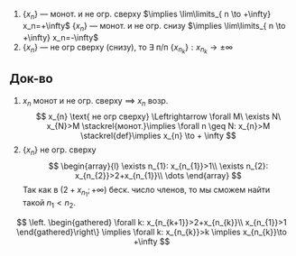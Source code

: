 1. $\{ x_{n} \}$ — монот. и не огр. сверху $\implies \lim\limits_{ n \to +\infty} x_n=+\infty$
	$\{ x_{n} \}$ — монот. и не огр. снизу $\implies \lim\limits_{ n \to +\infty} x_n=-\infty$
2. $\{ x_{n} \}$ — не огр сверху (снизу), то $\exists$ п/п $\{ x_{n_{k}} \}: x_{n_{k}}\to \pm \infty$

## Док-во
1. $x_{n}$ монот и не огр. сверху $\implies$ $x_{n}$ возр.
$$
x_{n} \text{ не огр сверху} \Leftrightarrow \forall M\ \exists N\ x_{N}>M \stackrel{монот.}\implies \forall n \geq N: x_{n}>M \stackrel{def}\implies x_{n} \to + \infty
$$
2. $\{ x_{n} \}$ не огр. сверху
$$
\begin{array}{l}
\exists n_{1}: x_{n_{1}}>1\\
\exists n_{2}: x_{n_{2}}>2+x_{n_{1}}\\
\dots
\end{array}
$$
Так как в $(2+x_{n_{1}};+\infty)$ беск. число членов, то мы сможем найти такой $n_{1}<n_{2}$. 

$$
\left.
\begin{gathered}
\forall k: x_{n_{k+1}}>2+x_{n_{k}}\\
x_{n_{1}}>1
\end{gathered}\right\} \implies \forall k: x_{n_{k}}>k \implies x_{n_{k}}\to +\infty
$$